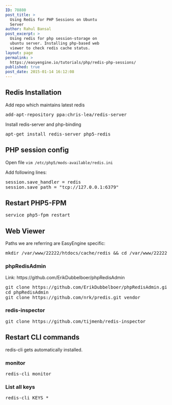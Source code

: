 ```yaml
---
ID: 78880
post_title: >
  Using Redis for PHP Sessions on Ubuntu
  Server
author: Rahul Bansal
post_excerpt: >
  Using redis for php session-storage on
  ubuntu server. Installing php-based web
  viewer to check redis cache status.
layout: page
permalink: >
  https://easyengine.io/tutorials/php/redis-php-sessions/
published: true
post_date: 2015-01-14 16:12:08
---
```

<h2>Redis Installation</h2>
Add repo which maintains latest redis
<pre class="no-highlight">add-apt-repository ppa:chris-lea/redis-server</pre>
Install redis-server and php-binding
<pre class="no-highlight">apt-get install redis-server php5-redis</pre>
<h2>PHP session config</h2>
Open file <code>vim /etc/php5/mods-available/redis.ini</code>

Add following lines:
<pre class="no-highlight">session.save_handler = redis
session.save_path = "tcp://127.0.0.1:6379"
</pre>
<h2>Restart PHP5-FPM</h2>
<pre class="no-highlight">service php5-fpm restart</pre>
<h2>Web Viewer</h2>
Paths we are referring are EasyEngine specific:
<pre>mkdir /var/www/22222/htdocs/cache/redis &amp;&amp; cd /var/www/22222/htdocs/cache/redis</pre>
<h3>phpRedisAdmin</h3>
Link: https://github.com/ErikDubbelboer/phpRedisAdmin
<pre class="no-highlight">git clone https://github.com/ErikDubbelboer/phpRedisAdmin.git
cd phpRedisAdmin
git clone https://github.com/nrk/predis.git vendor
</pre>
<h3>redis-inspector</h3>
<pre class="no-highlight">git clone https://github.com/tijmenb/redis-inspector
</pre>
<h2>Restart CLI commands</h2>
redis-cli gets automatically installed.
<h3>monitor</h3>
<pre class="no-highlight">redis-cli monitor</pre>
<h3>List all keys</h3>
<pre class="no-highlight">redis-cli KEYS *</pre>